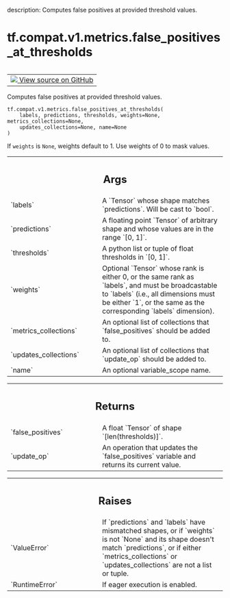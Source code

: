 description: Computes false positives at provided threshold values.

<div itemscope itemtype="http://developers.google.com/ReferenceObject">
<meta itemprop="name" content="tf.compat.v1.metrics.false_positives_at_thresholds" />
<meta itemprop="path" content="Stable" />
</div>

# tf.compat.v1.metrics.false_positives_at_thresholds

<!-- Insert buttons and diff -->

<table class="tfo-notebook-buttons tfo-api nocontent" align="left">
<td>
  <a target="_blank" href="https://github.com/tensorflow/tensorflow/blob/r2.2/tensorflow/python/ops/metrics_impl.py#L1682-L1735">
    <img src="https://www.tensorflow.org/images/GitHub-Mark-32px.png" />
    View source on GitHub
  </a>
</td>
</table>



Computes false positives at provided threshold values.

<pre class="devsite-click-to-copy prettyprint lang-py tfo-signature-link">
<code>tf.compat.v1.metrics.false_positives_at_thresholds(
    labels, predictions, thresholds, weights=None, metrics_collections=None,
    updates_collections=None, name=None
)
</code></pre>



<!-- Placeholder for "Used in" -->

If `weights` is `None`, weights default to 1. Use weights of 0 to mask values.

<!-- Tabular view -->
 <table class="responsive fixed orange">
<colgroup><col width="214px"><col></colgroup>
<tr><th colspan="2"><h2 class="add-link">Args</h2></th></tr>

<tr>
<td>
`labels`
</td>
<td>
A `Tensor` whose shape matches `predictions`. Will be cast to
`bool`.
</td>
</tr><tr>
<td>
`predictions`
</td>
<td>
A floating point `Tensor` of arbitrary shape and whose values
are in the range `[0, 1]`.
</td>
</tr><tr>
<td>
`thresholds`
</td>
<td>
A python list or tuple of float thresholds in `[0, 1]`.
</td>
</tr><tr>
<td>
`weights`
</td>
<td>
Optional `Tensor` whose rank is either 0, or the same rank as
`labels`, and must be broadcastable to `labels` (i.e., all dimensions must
be either `1`, or the same as the corresponding `labels` dimension).
</td>
</tr><tr>
<td>
`metrics_collections`
</td>
<td>
An optional list of collections that `false_positives`
should be added to.
</td>
</tr><tr>
<td>
`updates_collections`
</td>
<td>
An optional list of collections that `update_op` should
be added to.
</td>
</tr><tr>
<td>
`name`
</td>
<td>
An optional variable_scope name.
</td>
</tr>
</table>



<!-- Tabular view -->
 <table class="responsive fixed orange">
<colgroup><col width="214px"><col></colgroup>
<tr><th colspan="2"><h2 class="add-link">Returns</h2></th></tr>

<tr>
<td>
`false_positives`
</td>
<td>
A float `Tensor` of shape `[len(thresholds)]`.
</td>
</tr><tr>
<td>
`update_op`
</td>
<td>
An operation that updates the `false_positives` variable and
returns its current value.
</td>
</tr>
</table>



<!-- Tabular view -->
 <table class="responsive fixed orange">
<colgroup><col width="214px"><col></colgroup>
<tr><th colspan="2"><h2 class="add-link">Raises</h2></th></tr>

<tr>
<td>
`ValueError`
</td>
<td>
If `predictions` and `labels` have mismatched shapes, or if
`weights` is not `None` and its shape doesn't match `predictions`, or if
either `metrics_collections` or `updates_collections` are not a list or
tuple.
</td>
</tr><tr>
<td>
`RuntimeError`
</td>
<td>
If eager execution is enabled.
</td>
</tr>
</table>

